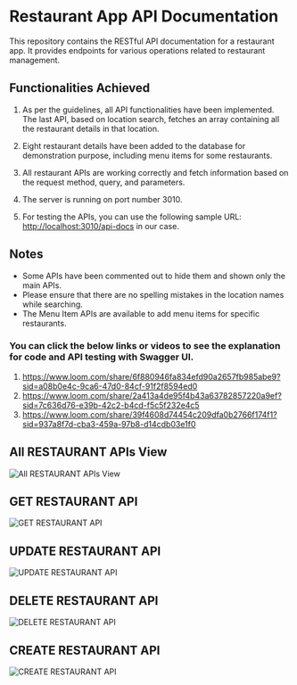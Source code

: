 # Restaurant App API Documentation

This repository contains the RESTful API documentation for a restaurant app. It provides endpoints for various operations related to restaurant management.

## Functionalities Achieved

1. As per the guidelines, all API functionalities have been implemented. The last API, based on location search, fetches an array containing all the restaurant details in that location.

2. Eight restaurant details have been added to the database for demonstration purpose, including menu items for some restaurants.

3. All restaurant APIs are working correctly and fetch information based on the request method, query, and parameters.

4. The server is running on port number 3010.

5. For testing the APIs, you can use the following sample URL: [http://localhost:3010/api-docs](http://localhost:3010/api-docs) in our case.

## Notes

- Some APIs have been commented out to hide them and shown only the main APIs.
- Please ensure that there are no spelling mistakes in the location names while searching.
- The Menu Item APIs are available to add menu items for specific restaurants. 


### You can click the below links or videos to see the explanation for code and API testing with Swagger UI.

1. https://www.loom.com/share/6f880946fa834efd90a2657fb985abe9?sid=a08b0e4c-9ca6-47d0-84cf-91f2f8594ed0 
2. https://www.loom.com/share/2a413a4de95f4b43a63782857220a9ef?sid=7c636d76-e39b-42c2-b4cd-f5c5f232e4c5 
3. https://www.loom.com/share/39f4608d74454c209dfa0b2766f174f1?sid=937a8f7d-cba3-459a-97b8-d14cdb03e1f0 


## All RESTAURANT APIs View

![All RESTAURANT APIs View](https://res.cloudinary.com/duws9fktk/image/upload/v1688995870/Resturant-app/All_RESTAURANT_API_s_View_ml8jvz.png)

## GET RESTAURANT API

![GET RESTAURANT API](https://res.cloudinary.com/duws9fktk/image/upload/v1688995871/Resturant-app/GET-RESTAURANT-API_wzop67.png)

## UPDATE RESTAURANT API
![UPDATE RESTAURANT API](https://res.cloudinary.com/duws9fktk/image/upload/v1688995870/Resturant-app/UPDATE-RESTAURANT_qalycc.png)

## DELETE RESTAURANT API

![DELETE RESTAURANT API](https://res.cloudinary.com/duws9fktk/image/upload/v1688995871/Resturant-app/DELETE-RESTAURANT-API_o9nvwm.png)

## CREATE RESTAURANT API

![CREATE RESTAURANT API](https://res.cloudinary.com/duws9fktk/image/upload/v1688995870/Resturant-app/CREATE_RESTAURANT-API_g55erv.png)


